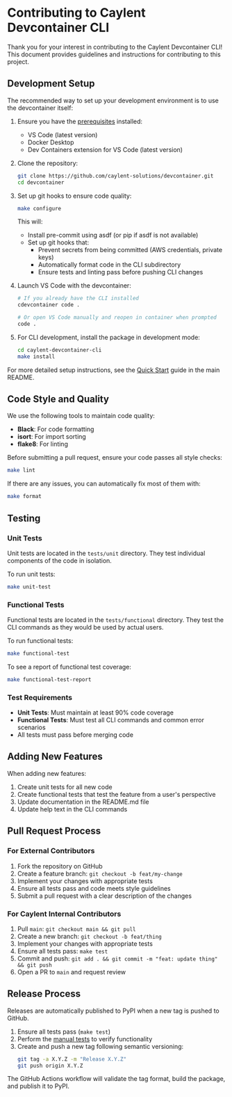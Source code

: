 # Contributing to Caylent Devcontainer CLI

Thank you for your interest in contributing to the Caylent Devcontainer CLI! This document provides guidelines and instructions for contributing to this project.

## Development Setup

The recommended way to set up your development environment is to use the devcontainer itself:

1. Ensure you have the [prerequisites](../README.md#-prerequisites) installed:
   - VS Code (latest version)
   - Docker Desktop
   - Dev Containers extension for VS Code (latest version)

2. Clone the repository:
   ```bash
   git clone https://github.com/caylent-solutions/devcontainer.git
   cd devcontainer
   ```

3. Set up git hooks to ensure code quality:
   ```bash
   make configure
   ```

   This will:
   - Install pre-commit using asdf (or pip if asdf is not available)
   - Set up git hooks that:
     - Prevent secrets from being committed (AWS credentials, private keys)
     - Automatically format code in the CLI subdirectory
     - Ensure tests and linting pass before pushing CLI changes

4. Launch VS Code with the devcontainer:
   ```bash
   # If you already have the CLI installed
   cdevcontainer code .

   # Or open VS Code manually and reopen in container when prompted
   code .
   ```

5. For CLI development, install the package in development mode:
   ```bash
   cd caylent-devcontainer-cli
   make install
   ```

For more detailed setup instructions, see the [Quick Start](../README.md#-quick-start) guide in the main README.

## Code Style and Quality

We use the following tools to maintain code quality:

- **Black**: For code formatting
- **isort**: For import sorting
- **flake8**: For linting

Before submitting a pull request, ensure your code passes all style checks:

```bash
make lint
```

If there are any issues, you can automatically fix most of them with:

```bash
make format
```

## Testing

### Unit Tests

Unit tests are located in the `tests/unit` directory. They test individual components of the code in isolation.

To run unit tests:

```bash
make unit-test
```

### Functional Tests

Functional tests are located in the `tests/functional` directory. They test the CLI commands as they would be used by actual users.

To run functional tests:

```bash
make functional-test
```

To see a report of functional test coverage:

```bash
make functional-test-report
```

### Test Requirements

- **Unit Tests**: Must maintain at least 90% code coverage
- **Functional Tests**: Must test all CLI commands and common error scenarios
- All tests must pass before merging code

## Adding New Features

When adding new features:

1. Create unit tests for all new code
2. Create functional tests that test the feature from a user's perspective
3. Update documentation in the README.md file
4. Update help text in the CLI commands

## Pull Request Process

### For External Contributors

1. Fork the repository on GitHub
2. Create a feature branch: `git checkout -b feat/my-change`
3. Implement your changes with appropriate tests
4. Ensure all tests pass and code meets style guidelines
5. Submit a pull request with a clear description of the changes

### For Caylent Internal Contributors

1. Pull `main`: `git checkout main && git pull`
2. Create a new branch: `git checkout -b feat/thing`
3. Implement your changes with appropriate tests
4. Ensure all tests pass: `make test`
5. Commit and push: `git add . && git commit -m "feat: update thing" && git push`
6. Open a PR to `main` and request review

## Release Process

Releases are automatically published to PyPI when a new tag is pushed to GitHub.

1. Ensure all tests pass (`make test`)
2. Perform the [manual tests](MANUAL_TESTING.md) to verify functionality
3. Create and push a new tag following semantic versioning:
   ```bash
   git tag -a X.Y.Z -m "Release X.Y.Z"
   git push origin X.Y.Z
   ```

The GitHub Actions workflow will validate the tag format, build the package, and publish it to PyPI.
